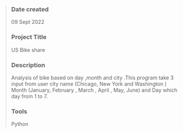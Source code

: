 >### Date created
>
>09 Sept 2022
>
>### Project Title
>
>US Bike share 
>
>### Description
>
>Analysis of bike based on day ,month and city .This program take 3 input from user city name (Chicago, New York and Washington ) Month (January, February , March , April , May, June) and Day which day from 1 to 7.
>
>### Tools
>
>Python
